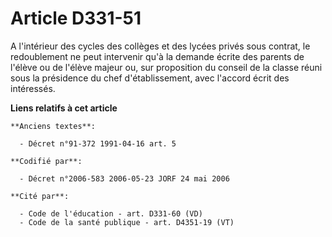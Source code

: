 # Article D331-51

A l'intérieur des cycles des collèges et des lycées privés sous contrat, le redoublement ne peut intervenir qu'à la demande
écrite des parents de l'élève ou de l'élève majeur ou, sur proposition du conseil de la classe réuni sous la présidence du
chef d'établissement, avec l'accord écrit des intéressés.

**Liens relatifs à cet article**

	**Anciens textes**:

	  - Décret n°91-372 1991-04-16 art. 5

	**Codifié par**:

	  - Décret n°2006-583 2006-05-23 JORF 24 mai 2006

	**Cité par**:

	  - Code de l'éducation - art. D331-60 (VD)
	  - Code de la santé publique - art. D4351-19 (VT)
